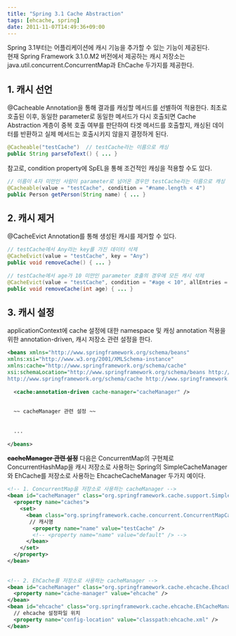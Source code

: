 ```yaml
---
title: "Spring 3.1 Cache Abstraction"
tags: [ehcache, spring]
date: 2011-11-07T14:49:36+09:00
---
```


Spring 3.1부터는 어플리케이션에 캐시 기능을 추가할 수 있는 기능이 제공된다.  
현재 Spring Framework 3.1.0.M2 버전에서 제공하는 캐시 저장소는 java.util.concurrent.ConcurrentMap과 EhCache 두가지를 제공한다.

## 1. 캐시 선언
@Cacheable Annotation을 통해 결과를 캐싱할 메서드를 선별하여 적용한다. 최초로 호출된 이후, 동일한 parameter로 동일한 메서드가 다시 호출되면 Cache Abstraction 계층이 중복 호출 여부를 판단하여 타겟 메서드를 호출할지, 캐싱된 데이터를 반환하고 실제 메서드는 호출시키지 않을지 결정하게 된다.  

```java
@Cacheable("testCache")  // testCache라는 이름으로 캐싱
public String parseToText() { ... }
```
  
참고로, condition property에 SpEL을 통해 조건적인 캐싱을 적용할 수도 있다.  

```java
// 이름이 4자 미만인 사람이 parameter로 넘어온 경우만 testCache라는 이름으로 캐싱
@Cacheable(value = "testCache", condition = "#name.length < 4")
public Person getPerson(String name) { ... }
```
  

## 2. 캐시 제거
@CacheEvict Annotation를 통해 생성된 캐시를 제거할 수 있다.  

```java
// testCache에서 Any라는 key를 가진 데이터 삭제
@CacheEvict(value = "testCache", key = "Any")
public void removeCache() { ... }
 
// testCache에서 age가 10 미만인 parameter 호출의 경우에 모든 캐시 삭제
@CacheEvict(value = "testCache", condition = "#age < 10", allEntries = true)
public void removeCache(int age) { ... }
```
  

## 3. 캐시 설정
applicationContext에 cache 설정에 대한 namespace 및 캐싱 annotation 적용을 위한 annotation-driven, 캐시 저장소 관련 설정을 한다.  

```xml
<beans xmlns="http://www.springframework.org/schema/beans"
xmlns:xsi="http://www.w3.org/2001/XMLSchema-instance"
xmlns:cache="http://www.springframework.org/schema/cache"
xsi:schemaLocation="http://www.springframework.org/schema/beans http://www.springframework.org/schema/beans/spring-beans.xsd
http://www.springframework.org/schema/cache http://www.springframework.org/schema/cache/spring-cache.xsd">
 
  <cache:annotation-driven cache-manager="cacheManager" />
  
  
  ~~ cacheManager 관련 설정 ~~
 
  
  ...
  
</beans>
```
  
**~~cacheManager 관련 설정~~**
다음은 ConcurrentMap의 구현체로 ConcurrentHashMap을 캐시 저장소로 사용하는 Spring의 SimpleCacheManager와 EhCache를 저장소로 사용하는 EhcacheCacheManager 두가지 예이다.  

```xml
<!-- 1. ConcurrentMap을 저장소로 사용하는 cacheManager -->
<bean id="cacheManager" class="org.springframework.cache.support.SimpleCacheManager">
  <property name="caches">
    <set>
      <bean class="org.springframework.cache.concurrent.ConcurrentMapCacheFactoryBean">
       // 캐시명
        <property name="name" value="testCache" />
        <!-- <property name="name" value="default" /> -->
      </bean>
    </set>
  </property>
</bean>
 
 
<!-- 2. EhCache를 저장소로 사용하는 cacheManager -->
<bean id="cacheManager" class="org.springframework.cache.ehcache.EhcacheCacheManager">
  <property name="cache-manager" value="ehcache" />
</bean>
<bean id="ehcache" class="org.springframework.cache.ehcache.EhCacheManagerFactoryBean">
  // ehcache 설정파일 위치
  <property name="config-location" value="classpath:ehcache.xml" />
</bean>
```
  
